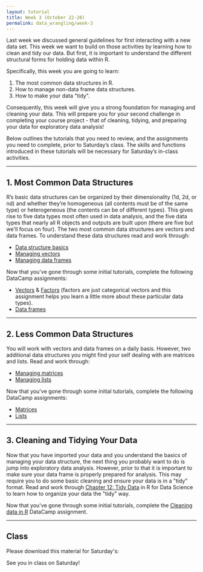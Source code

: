```yaml
---
layout: tutorial
title: Week 3 (October 22-28)
permalink: data_wrangling/week-3
---
```


Last week we discussed general guidelines for first interacting with a new data set. This week we want to build on those activities by learning how to clean and tidy our data.  But first, it is important to understand the different structural forms for holding data within R. 

Specifically, this week you are going to learn: 

1. The most common data structures in R.
2. How to manage non-data frame data structures.
3. How to make your data "tidy".

Consequently, this week will give you a strong foundation for managing and cleaning your data. This will prepare you for your second challenge in completing your course project - that of cleaning, tidying, and preparing your data for exploratory data analysis!

Below outlines the tutorials that you need to review, and the assignments you need to complete, prior to Saturday’s class. The skills and functions introduced in these tutorials will be necessary for Saturday’s in-class activities.

<hr>

## 1. Most Common Data Structures
R’s basic data structures can be organized by their dimensionality (1d, 2d, or nd) and whether they’re homogeneous (all contents must be of the same type) or heterogeneous (the contents can be of different types). This gives rise to five data types most often used in data analysis, and the five data types that nearly all R objects and outputs are built upon (there are five but we'll focus on four).  The two most common data structures are vectors and data frames.  To understand these data structures read and work through:

- [Data structure basics](http://uc-r.github.io/structure_basics)
- [Managing vectors](http://uc-r.github.io/vectors)
- [Managing data frames](http://uc-r.github.io/dataframes)

Now that you've gone through some initial tutorials, complete the following DataCamp assignments:

- [Vectors](https://www.datacamp.com/groups/data-wrangling-with-r/assignments/9234) & [Factors](https://www.datacamp.com/groups/data-wrangling-with-r/assignments/9236) (factors are just categorical vectors and this assignment helps you learn a little more about these particular data types).
- [Data frames](https://www.datacamp.com/groups/data-wrangling-with-r/assignments/9237)

<hr>

## 2. Less Common Data Structures
You will work with vectors and data frames on a daily basis.  However, two additional data structures you might find your self dealing with are matrices and lists.  Read and work through:

- [Managing matrices](http://uc-r.github.io/matrices)
- [Managing lists](http://uc-r.github.io/lists)

Now that you've gone through some initial tutorials, complete the following DataCamp assignments:

- [Matrices](https://www.datacamp.com/groups/data-wrangling-with-r/assignments/9235)
- [Lists](https://www.datacamp.com/groups/data-wrangling-with-r/assignments/9238)
   
<hr>   


## 3. Cleaning and Tidying Your Data

Now that you have imported your data and you understand the basics of managing your data structure, the next thing you probably want to do is jump into exploratory data analysis.  However, prior to that it is important to make sure your data frame is properly prepared for analysis.  This may require you to do some basic cleaning and ensure your data is in a "tidy" format.  Read and work through [Chapter 12: Tidy Data](http://r4ds.had.co.nz/tidy-data.html) in R for Data Science to learn how to organize your data the "tidy" way.

Now that you've gone through some initial tutorials, complete the [Cleaning data in R](https://www.datacamp.com/groups/data-wrangling-with-r/assignments/9239) DataCamp assignment.

<hr>

## Class

Please download this material for Saturday's: &nbsp; <a href="https://www.dropbox.com/sh/vcaeoxg6vu65e6l/AAAZryPxONaNqwpBE0ctuxb5a?dl=1" style="color:black;"><i class="fa fa-cloud-download" style="font-size:1em"></i></a>

See you in class on Saturday!

